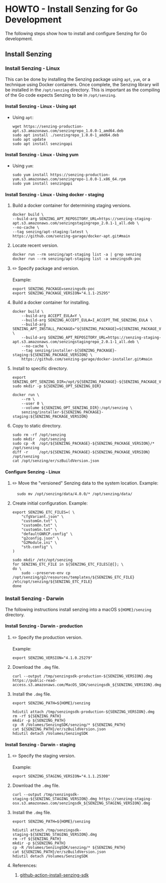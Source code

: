 # HOWTO - Install Senzing for Go Development

The following steps show how to install and configure Senzing for Go development.

## Install Senzing

### Install Senzing - Linux

This can be done by installing the Senzing package using `apt`, `yum`,
or a technique using Docker containers.
Once complete, the Senzing library will be installed in the `/opt/senzing` directory.
This is important as the compiling of the Go code expects Senzing to be in `/opt/senzing`.

#### Install Senzing - Linux - Using apt

- Using `apt`:

  ```console
  wget https://senzing-production-apt.s3.amazonaws.com/senzingrepo_1.0.0-1_amd64.deb
  sudo apt install ./senzingrepo_1.0.0-1_amd64.deb
  sudo apt update
  sudo apt install senzingapi
  ```

#### Install Senzing - Linux - Using yum

- Using `yum`:

  ```console
  sudo yum install https://senzing-production-yum.s3.amazonaws.com/senzingrepo-1.0.0-1.x86_64.rpm
  sudo yum install senzingapi
  ```

#### Install Senzing - Linux - Using docker - staging

1. Build a docker container for determining staging versions.

    ```console
    docker build \
    --build-arg SENZING_APT_REPOSITORY_URL=https://senzing-staging-apt.s3.amazonaws.com/senzingstagingrepo_2.0.1-1_all.deb \
    --no-cache \
    --tag senzing/apt-staging:latest \
    https://github.com/senzing-garage/docker-apt.git#main
    ```

1. Locate recent version.

    ```console
    docker run --rm senzing/apt-staging list -a | grep senzing
    docker run --rm senzing/apt-staging list -a senzingsdk-poc
    ```

1. :pencil2: Specify package and version.

   Example:

    ```console
    export SENZING_PACKAGE=senzingsdk-poc
    export SENZING_PACKAGE_VERSION="4.1.1-25295"
    ```

1. Build a docker container for installing.

    ```console
    docker build \
        --build-arg ACCEPT_EULA=Y \
        --build-arg SENZING_ACCEPT_EULA=I_ACCEPT_THE_SENZING_EULA \
        --build-arg SENZING_APT_INSTALL_PACKAGE="${SENZING_PACKAGE}=${SENZING_PACKAGE_VERSION}" \
        --build-arg SENZING_APT_REPOSITORY_URL=https://senzing-staging-apt.s3.amazonaws.com/senzingstagingrepo_2.0.1-1_all.deb \
        --no-cache \
        --tag senzing/installer-${SENZING_PACKAGE}-staging:${SENZING_PACKAGE_VERSION} \
        https://github.com/senzing-garage/docker-installer.git#main
    ```

1. Install to specific directory.

    ```console
    export SENZING_OPT_SENZING_DIR=/opt/${SENZING_PACKAGE}-${SENZING_PACKAGE_VERSION}
    sudo mkdir -p ${SENZING_OPT_SENZING_DIR}

    docker run \
        --rm \
        --user 0 \
        --volume ${SENZING_OPT_SENZING_DIR}:/opt/senzing \
        senzing/installer-${SENZING_PACKAGE}-staging:${SENZING_PACKAGE_VERSION}
    ```

1. Copy to static directory.

    ```console
    sudo rm -rf /opt/senzing
    sudo mkdir  /opt/senzing
    sudo cp -R  /opt/${SENZING_PACKAGE}-${SENZING_PACKAGE_VERSION}/* /opt/senzing
    diff -r     /opt/${SENZING_PACKAGE}-${SENZING_PACKAGE_VERSION}   /opt/senzing
    cat /opt/senzing/er/szBuildVersion.json
    ```

#### Configure Senzing - Linux

1. :pencil2: Move the "versioned" Senzing data to the system location.
   Example:

   ```console
     sudo mv /opt/senzing/data/4.0.0/* /opt/senzing/data/
   ```

1. Create initial configuration.
   Example:

   ```console
   export SENZING_ETC_FILES=( \
       "cfgVariant.json" \
       "customGn.txt" \
       "customOn.txt" \
       "customSn.txt" \
       "defaultGNRCP.config" \
       "g2config.json" \
       "G2Module.ini" \
       "stb.config" \
   )

   sudo mkdir /etc/opt/senzing
   for SENZING_ETC_FILE in ${SENZING_ETC_FILES[@]}; \
   do \
       sudo --preserve-env cp /opt/senzing/g2/resources/templates/${SENZING_ETC_FILE} /etc/opt/senzing/${SENZING_ETC_FILE}
   done
   ```

### Install Senzing - Darwin

The following instructions install senzing into a macOS `${HOME}/senzing` directory.

#### Install Senzing - Darwin - production

1. :pencil2: Specify the production version.

    Example:

    ```console
    export SENZING_VERSION="4.1.0.25279"
    ```

1. Download the `.dmg` file.

    ```console
    curl --output /tmp/senzingsdk-production-${SENZING_VERSION}.dmg https://public-read-access.s3.amazonaws.com/MacOS_SDK/senzingsdk_${SENZING_VERSION}.dmg
    ```

1. Install the `.dmg` file.

    ```console
    export SENZING_PATH=${HOME}/senzing

    hdiutil attach /tmp/senzingsdk-production-${SENZING_VERSION}.dmg
    rm -rf ${SENZING_PATH}
    mkdir -p ${SENZING_PATH}
    cp -R /Volumes/SenzingSDK/senzing/* ${SENZING_PATH}
    cat ${SENZING_PATH}/er/szBuildVersion.json
    hdiutil detach /Volumes/SenzingSDK
    ```

#### Install Senzing - Darwin - staging

1. :pencil2: Specify the staging version.

    Example:

    ```console
    export SENZING_STAGING_VERSION="4.1.1.25300"
    ```

1. Download the `.dmg` file.

    ```console
    curl --output /tmp/senzingsdk-staging-${SENZING_STAGING_VERSION}.dmg https://senzing-staging-osx.s3.amazonaws.com/senzingsdk_${SENZING_STAGING_VERSION}.dmg
    ```

1. Install the `.dmg` file.

    ```console
    export SENZING_PATH=${HOME}/senzing

    hdiutil attach /tmp/senzingsdk-staging-${SENZING_STAGING_VERSION}.dmg
    rm -rf ${SENZING_PATH}
    mkdir -p ${SENZING_PATH}
    cp -R /Volumes/SenzingSDK/senzing/* ${SENZING_PATH}
    cat ${SENZING_PATH}/er/szBuildVersion.json
    hdiutil detach /Volumes/SenzingSDK
    ```

1. References:
    1. [github-action-install-senzing-sdk]

[github-action-install-senzing-sdk]: https://github.com/senzing-factory/github-action-install-senzing-sdk/blob/main/darwin/install-senzing.sh
